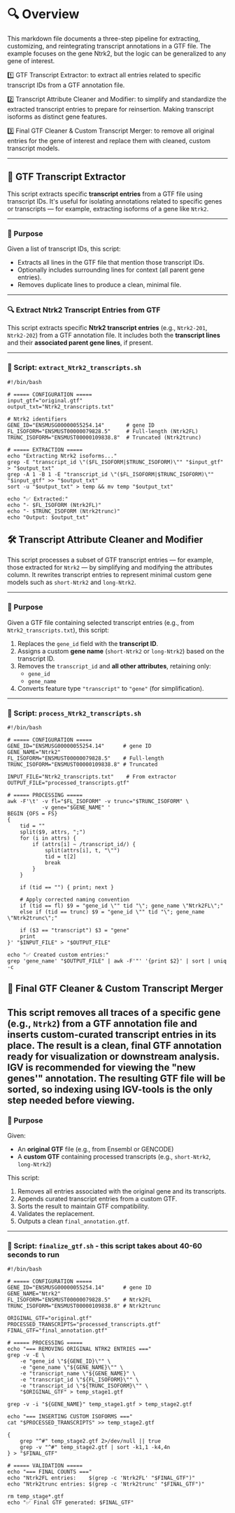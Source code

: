 # 🔍 Overview

This markdown file documents a three-step pipeline for extracting, customizing, and reintegrating transcript annotations in a GTF file. The example focuses on the gene Ntrk2, but the logic can be generalized to any gene of interest.

1️⃣ GTF Transcript Extractor: to extract all entries related to specific transcript IDs from a GTF annotation file.

2️⃣ Transcript Attribute Cleaner and Modifier: to simplify and standardize the extracted transcript entries to prepare for reinsertion.
Making transcript isoforms as distinct gene features. 

3️⃣ Final GTF Cleaner & Custom Transcript Merger: to remove all original entries for the gene of interest and replace them with cleaned, custom transcript models.

----------------------------------

## 📄 GTF Transcript Extractor

This script extracts specific **transcript entries** from a GTF file using transcript IDs. It's useful for isolating annotations related to specific genes or transcripts — for example, extracting isoforms of a gene like `Ntrk2`.

---

### 🧬 Purpose

Given a list of transcript IDs, this script:
- Extracts all lines in the GTF file that mention those transcript IDs.
- Optionally includes surrounding lines for context (all parent gene entries).
- Removes duplicate lines to produce a clean, minimal file.

---

### 🔍 Extract Ntrk2 Transcript Entries from GTF

This script extracts specific **Ntrk2 transcript entries** (e.g., `Ntrk2-201`, `Ntrk2-202`) from a GTF annotation file. It includes both the **transcript lines** and their **associated parent gene lines**, if present.

---

### 🧾 Script: `extract_Ntrk2_transcripts.sh`

```
#!/bin/bash

# ===== CONFIGURATION =====
input_gtf="original.gtf"
output_txt="Ntrk2_transcripts.txt"

# Ntrk2 identifiers
GENE_ID="ENSMUSG00000055254.14"       # gene ID
FL_ISOFORM="ENSMUST00000079828.5"     # Full-length (Ntrk2FL)
TRUNC_ISOFORM="ENSMUST00000109838.8"  # Truncated (Ntrk2trunc)

# ===== EXTRACTION =====
echo "Extracting Ntrk2 isoforms..."
grep -E "transcript_id \"($FL_ISOFORM|$TRUNC_ISOFORM)\"" "$input_gtf" > "$output_txt"
grep -A 1 -B 1 -E "transcript_id \"($FL_ISOFORM|$TRUNC_ISOFORM)\"" "$input_gtf" >> "$output_txt"
sort -u "$output_txt" > temp && mv temp "$output_txt"

echo "✅ Extracted:"
echo "- $FL_ISOFORM (Ntrk2FL)"
echo "- $TRUNC_ISOFORM (Ntrk2trunc)"
echo "Output: $output_txt"

```



## 🛠️ Transcript Attribute Cleaner and Modifier

This script processes a subset of GTF transcript entries — for example, those extracted for `Ntrk2` — by simplifying and modifying the attributes column. It rewrites transcript entries to represent minimal custom gene models such as `short-Ntrk2` and `long-Ntrk2`.

---

### 🎯 Purpose

Given a GTF file containing selected transcript entries (e.g., from `Ntrk2_transcripts.txt`), this script:

1. Replaces the `gene_id` field with the **transcript ID**.
2. Assigns a custom **gene name** (`short-Ntrk2` or `long-Ntrk2`) based on the transcript ID.
3. Removes the `transcript_id` and **all other attributes**, retaining only:
   - `gene_id`
   - `gene_name`
4. Converts feature type `"transcript"` to `"gene"` (for simplification).

---

### 🧾 Script: `process_Ntrk2_transcripts.sh`
```
#!/bin/bash

# ===== CONFIGURATION =====
GENE_ID="ENSMUSG00000055254.14"      # gene ID
GENE_NAME="Ntrk2"
FL_ISOFORM="ENSMUST00000079828.5"    # Full-length
TRUNC_ISOFORM="ENSMUST00000109838.8" # Truncated

INPUT_FILE="Ntrk2_transcripts.txt"    # From extractor
OUTPUT_FILE="processed_transcripts.gtf"

# ===== PROCESSING =====
awk -F'\t' -v fl="$FL_ISOFORM" -v trunc="$TRUNC_ISOFORM" \
           -v gene="$GENE_NAME" '
BEGIN {OFS = FS}
{
    tid = ""
    split($9, attrs, ";")
    for (i in attrs) {
        if (attrs[i] ~ /transcript_id/) {
            split(attrs[i], t, "\"")
            tid = t[2]
            break
        }
    }

    if (tid == "") { print; next }

    # Apply corrected naming convention
    if (tid == fl) $9 = "gene_id \"" tid "\"; gene_name \"Ntrk2FL\";"
    else if (tid == trunc) $9 = "gene_id \"" tid "\"; gene_name \"Ntrk2trunc\";"
    
    if ($3 == "transcript") $3 = "gene"
    print
}' "$INPUT_FILE" > "$OUTPUT_FILE"

echo "✅ Created custom entries:"
grep 'gene_name' "$OUTPUT_FILE" | awk -F'"' '{print $2}' | sort | uniq -c

```

## 🧬 Final GTF Cleaner & Custom Transcript Merger

This script removes all traces of a specific gene (e.g., `Ntrk2`) from a GTF annotation file and inserts custom-curated transcript entries in its place. The result is a clean, final GTF annotation ready for visualization or downstream analysis.
IGV is recommended for viewing the "new genes'" annotation. The resulting GTF file will be sorted, so indexing using IGV-tools is the only step needed before viewing.
---

### 🎯 Purpose

Given:
- An **original GTF** file (e.g., from Ensembl or GENCODE)
- A **custom GTF** containing processed transcripts (e.g., `short-Ntrk2`, `long-Ntrk2`)

This script:
1. Removes all entries associated with the original gene and its transcripts.
2. Appends curated transcript entries from a custom GTF.
3. Sorts the result to maintain GTF compatibility.
4. Validates the replacement.
5. Outputs a clean `final_annotation.gtf`.

---

### 🧾 Script: `finalize_gtf.sh` - this script takes about 40-60 seconds to run 

```
#!/bin/bash

# ===== CONFIGURATION =====
GENE_ID="ENSMUSG00000055254.14"      # gene ID
GENE_NAME="Ntrk2"
FL_ISOFORM="ENSMUST00000079828.5"    # Ntrk2FL
TRUNC_ISOFORM="ENSMUST00000109838.8" # Ntrk2trunc

ORIGINAL_GTF="original.gtf"
PROCESSED_TRANSCRIPTS="processed_transcripts.gtf"
FINAL_GTF="final_annotation.gtf"

# ===== PROCESSING =====
echo "=== REMOVING ORIGINAL NTRK2 ENTRIES ==="
grep -v -E \
    -e "gene_id \"${GENE_ID}\"" \
    -e "gene_name \"${GENE_NAME}\"" \
    -e "transcript_name \"${GENE_NAME}" \
    -e "transcript_id \"${FL_ISOFORM}\"" \
    -e "transcript_id \"${TRUNC_ISOFORM}\"" \
    "$ORIGINAL_GTF" > temp_stage1.gtf

grep -v -i "${GENE_NAME}" temp_stage1.gtf > temp_stage2.gtf

echo "=== INSERTING CUSTOM ISOFORMS ==="
cat "$PROCESSED_TRANSCRIPTS" >> temp_stage2.gtf

{
    grep "^#" temp_stage2.gtf 2>/dev/null || true
    grep -v "^#" temp_stage2.gtf | sort -k1,1 -k4,4n
} > "$FINAL_GTF"

# ===== VALIDATION =====
echo "=== FINAL COUNTS ==="
echo "Ntrk2FL entries:    $(grep -c 'Ntrk2FL' "$FINAL_GTF")"
echo "Ntrk2trunc entries: $(grep -c 'Ntrk2trunc' "$FINAL_GTF")"

rm temp_stage*.gtf
echo "✅ Final GTF generated: $FINAL_GTF"
```
